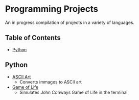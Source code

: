# Programming Projects

An in progress compilation of projects in a variety of languages.

## Table of Contents

- [Python](#Python)

## Python

- [ASCII Art](ascii-art)
  - Converts immages to ASCII art
- [Game of Life](game-of-life)
  - Simulates John Conways Game of Life in the terminal
